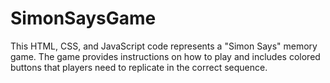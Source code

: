 # SimonSaysGame
This HTML, CSS, and JavaScript code represents a "Simon Says" memory game. The game provides instructions on how to play and includes colored buttons that players need to replicate in the correct sequence.
